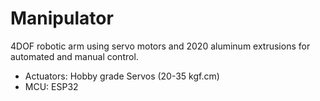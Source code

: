 # Manipulator

4DOF robotic arm using servo motors and 2020 aluminum extrusions for automated and manual control.

- Actuators: Hobby grade Servos (20-35 kgf.cm)  
- MCU: ESP32    

